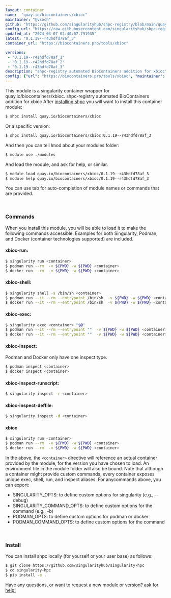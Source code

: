 ```yaml
---
layout: container
name:  "quay.io/biocontainers/xbioc"
maintainer: "@vsoch"
github: "https://github.com/singularityhub/shpc-registry/blob/main/quay.io/biocontainers/xbioc/container.yaml"
config_url: "https://raw.githubusercontent.com/singularityhub/shpc-registry/main/quay.io/biocontainers/xbioc/container.yaml"
updated_at: "2024-03-07 02:40:07.791935"
latest: "0.1.19--r43hdfd78af_3"
container_url: "https://biocontainers.pro/tools/xbioc"

versions:
 - "0.1.19--r41hdfd78af_1"
 - "0.1.19--r42hdfd78af_2"
 - "0.1.19--r43hdfd78af_3"
description: "shpc-registry automated BioContainers addition for xbioc"
config: {"url": "https://biocontainers.pro/tools/xbioc", "maintainer": "@vsoch", "description": "shpc-registry automated BioContainers addition for xbioc", "latest": {"0.1.19--r43hdfd78af_3": "sha256:67f0fa8618f5a5835901c2bf05be4a5a4412623cc05614b3df6802b3815d5535"}, "tags": {"0.1.19--r41hdfd78af_1": "sha256:fcd1ad2a2e190495ef9991531e55658e9c3926026fe1015cba8378fef2ac4d59", "0.1.19--r42hdfd78af_2": "sha256:a6d22d08213224647d141aa0a229ef5a97c26dba8c9d99c8a923bfa3f3d7def4", "0.1.19--r43hdfd78af_3": "sha256:67f0fa8618f5a5835901c2bf05be4a5a4412623cc05614b3df6802b3815d5535"}, "docker": "quay.io/biocontainers/xbioc"}
---
```


This module is a singularity container wrapper for quay.io/biocontainers/xbioc.
shpc-registry automated BioContainers addition for xbioc
After [installing shpc](#install) you will want to install this container module:


```bash
$ shpc install quay.io/biocontainers/xbioc
```

Or a specific version:

```bash
$ shpc install quay.io/biocontainers/xbioc:0.1.19--r43hdfd78af_3
```

And then you can tell lmod about your modules folder:

```bash
$ module use ./modules
```

And load the module, and ask for help, or similar.

```bash
$ module load quay.io/biocontainers/xbioc/0.1.19--r43hdfd78af_3
$ module help quay.io/biocontainers/xbioc/0.1.19--r43hdfd78af_3
```

You can use tab for auto-completion of module names or commands that are provided.

<br>

### Commands

When you install this module, you will be able to load it to make the following commands accessible.
Examples for both Singularity, Podman, and Docker (container technologies supported) are included.

#### xbioc-run:

```bash
$ singularity run <container>
$ podman run --rm  -v ${PWD} -w ${PWD} <container>
$ docker run --rm  -v ${PWD} -w ${PWD} <container>
```

#### xbioc-shell:

```bash
$ singularity shell -s /bin/sh <container>
$ podman run --it --rm --entrypoint /bin/sh  -v ${PWD} -w ${PWD} <container>
$ docker run --it --rm --entrypoint /bin/sh  -v ${PWD} -w ${PWD} <container>
```

#### xbioc-exec:

```bash
$ singularity exec <container> "$@"
$ podman run --it --rm --entrypoint ""  -v ${PWD} -w ${PWD} <container> "$@"
$ docker run --it --rm --entrypoint ""  -v ${PWD} -w ${PWD} <container> "$@"
```

#### xbioc-inspect:

Podman and Docker only have one inspect type.

```bash
$ podman inspect <container>
$ docker inspect <container>
```

#### xbioc-inspect-runscript:

```bash
$ singularity inspect -r <container>
```

#### xbioc-inspect-deffile:

```bash
$ singularity inspect -d <container>
```



#### xbioc

```bash
$ singularity run <container>
$ podman run --rm  -v ${PWD} -w ${PWD} <container>
$ docker run --rm  -v ${PWD} -w ${PWD} <container>
```


In the above, the `<container>` directive will reference an actual container provided
by the module, for the version you have chosen to load. An environment file in the
module folder will also be bound. Note that although a container
might provide custom commands, every container exposes unique exec, shell, run, and
inspect aliases. For anycommands above, you can export:

 - SINGULARITY_OPTS: to define custom options for singularity (e.g., --debug)
 - SINGULARITY_COMMAND_OPTS: to define custom options for the command (e.g., -b)
 - PODMAN_OPTS: to define custom options for podman or docker
 - PODMAN_COMMAND_OPTS: to define custom options for the command

<br>

### Install

You can install shpc locally (for yourself or your user base) as follows:

```bash
$ git clone https://github.com/singularityhub/singularity-hpc
$ cd singularity-hpc
$ pip install -e .
```

Have any questions, or want to request a new module or version? [ask for help!](https://github.com/singularityhub/singularity-hpc/issues)